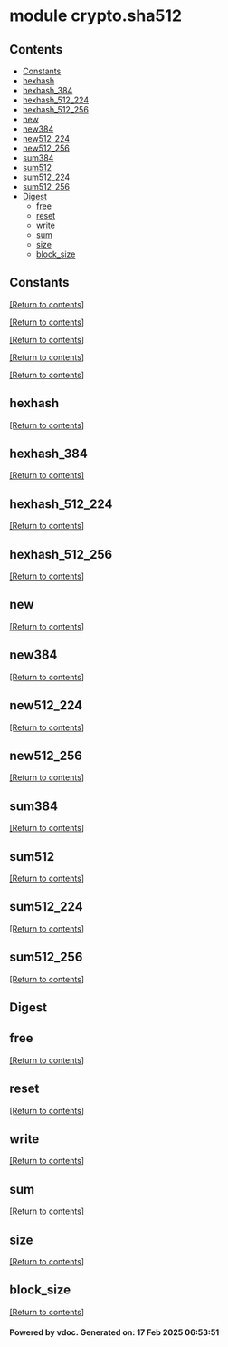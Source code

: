 # module crypto.sha512


## Contents
- [Constants](#Constants)
- [hexhash](#hexhash)
- [hexhash_384](#hexhash_384)
- [hexhash_512_224](#hexhash_512_224)
- [hexhash_512_256](#hexhash_512_256)
- [new](#new)
- [new384](#new384)
- [new512_224](#new512_224)
- [new512_256](#new512_256)
- [sum384](#sum384)
- [sum512](#sum512)
- [sum512_224](#sum512_224)
- [sum512_256](#sum512_256)
- [Digest](#Digest)
  - [free](#free)
  - [reset](#reset)
  - [write](#write)
  - [sum](#sum)
  - [size](#size)
  - [block_size](#block_size)

## Constants
[[Return to contents]](#Contents)

[[Return to contents]](#Contents)

[[Return to contents]](#Contents)

[[Return to contents]](#Contents)

[[Return to contents]](#Contents)

## hexhash
[[Return to contents]](#Contents)

## hexhash_384
[[Return to contents]](#Contents)

## hexhash_512_224
[[Return to contents]](#Contents)

## hexhash_512_256
[[Return to contents]](#Contents)

## new
[[Return to contents]](#Contents)

## new384
[[Return to contents]](#Contents)

## new512_224
[[Return to contents]](#Contents)

## new512_256
[[Return to contents]](#Contents)

## sum384
[[Return to contents]](#Contents)

## sum512
[[Return to contents]](#Contents)

## sum512_224
[[Return to contents]](#Contents)

## sum512_256
[[Return to contents]](#Contents)

## Digest
## free
[[Return to contents]](#Contents)

## reset
[[Return to contents]](#Contents)

## write
[[Return to contents]](#Contents)

## sum
[[Return to contents]](#Contents)

## size
[[Return to contents]](#Contents)

## block_size
[[Return to contents]](#Contents)

#### Powered by vdoc. Generated on: 17 Feb 2025 06:53:51
